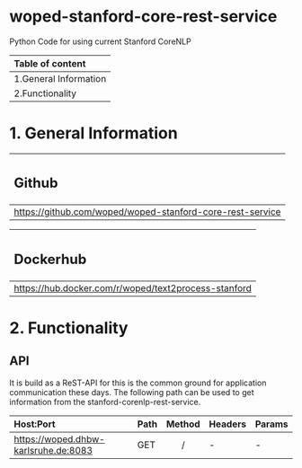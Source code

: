 # woped-stanford-core-rest-service
Python Code for using current Stanford CoreNLP

|Table of content |
| :---- |
| 1.General Information |
| 2.Functionality |

<h1>1. General Information</h1>

| <h2>Github</h2> |
|:---------|
| https://github.com/woped/woped-stanford-core-rest-service |

| <h2>Dockerhub</h2> |
|:---------|
| https://hub.docker.com/r/woped/text2process-stanford |

<h1>2. Functionality</h1>

<h2>API</h2>

It is build as a ReST-API for this is the common ground for application communication these days. The following path can be used to get information from the stanford-corenlp-rest-service. 

| Host:Port | Path | Method | Headers | Params |
|:----------|:-----|:------:|:--------|:-------|
| https://woped.dhbw-karlsruhe.de:8083 | GET | / | - | - |

